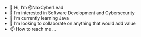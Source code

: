 - 👋 Hi, I’m @NaxCyberLead
- 👀 I’m interested in Software Development and Cybersecurity
- 🌱 I’m currently learning Java
- 💞️ I’m looking to collaborate on anything that would add value
- 📫 How to reach me ...

<!---
NaxCyberLead/NaxCyberLead is a ✨ special ✨ repository because its `README.md` (this file) appears on your GitHub profile.
You can click the Preview link to take a look at your changes.
--->
